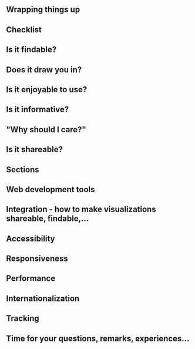 
<section data-background="" class="chapter">
<h1>Wrapping things up</h1>
</section>



<section data-background="" class="large">
	<h1>Checklist</h1>
	<h2>Is it findable?</h2>
	<h2>Does it draw you in?</h2>
	<h2>Is it enjoyable to use?</h2>
	<h2>Is it informative?</h2>
	<h2>"Why should I care?"</h2>
	<h2>Is it shareable?</h2>
</section>



<section data-background="" class=" large">
<h1>Sections</h1>
<h2>
	Web development tools
</h2>
<h2>
	Integration - how to make visualizations shareable, findable,...
</h2>
<h2>
	Accessibility
</h2>
<h2>
	Responsiveness
</h2>
<h2>
	Performance
</h2>
<h2>
	Internationalization
</h2>
<h2>
	Tracking
</h2>
</section>



<section data-background="" class=" large">
<h1>Time for your questions, remarks, experiences...</h1>
</section>
